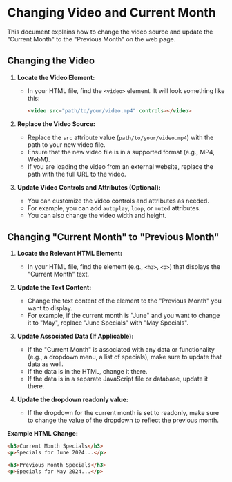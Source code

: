 # Changing Video and Current Month

This document explains how to change the video source and update the "Current Month" to the "Previous Month" on the web page.

## Changing the Video

1.  **Locate the Video Element:**
    * In your HTML file, find the `<video>` element. It will look something like this:

        ```html
        <video src="path/to/your/video.mp4" controls></video>
        ```

2.  **Replace the Video Source:**
    * Replace the `src` attribute value (`path/to/your/video.mp4`) with the path to your new video file.
    * Ensure that the new video file is in a supported format (e.g., MP4, WebM).
    * If you are loading the video from an external website, replace the path with the full URL to the video.

3.  **Update Video Controls and Attributes (Optional):**
    * You can customize the video controls and attributes as needed.
    * For example, you can add `autoplay`, `loop`, or `muted` attributes.
    * You can also change the video width and height.

## Changing "Current Month" to "Previous Month"

1.  **Locate the Relevant HTML Element:**
    * In your HTML file, find the element (e.g., `<h3>`, `<p>`) that displays the "Current Month" text.

2.  **Update the Text Content:**
    * Change the text content of the element to the "Previous Month" you want to display.
    * For example, if the current month is "June" and you want to change it to "May", replace "June Specials" with "May Specials".

3.  **Update Associated Data (If Applicable):**
    * If the "Current Month" is associated with any data or functionality (e.g., a dropdown menu, a list of specials), make sure to update that data as well.
    * If the data is in the HTML, change it there.
    * If the data is in a separate JavaScript file or database, update it there.

4.  **Update the dropdown readonly value:**
    * If the dropdown for the current month is set to readonly, make sure to change the value of the dropdown to reflect the previous month.

**Example HTML Change:**

```html
<h3>Current Month Specials</h3>
<p>Specials for June 2024...</p>

<h3>Previous Month Specials</h3>
<p>Specials for May 2024...</p>
